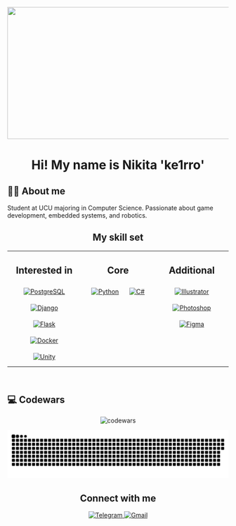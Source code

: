 <br clear="both">
<div align="center">
  <img height="300" width="600" src="https://user-images.githubusercontent.com/74038190/225813708-98b745f2-7d22-48cf-9150-083f1b00d6c9.gif"  />
</div>

<div align="center">
  <h1 align="center">Hi! My name is Nikita 'ke1rro'</h1>
</div>  

<h2 align="left">👩‍💻  About me</h2> 
<p align="left">Student at UCU majoring in Computer Science. Passionate about game development, embedded systems, and robotics.</p>

<h2 align="center">My skill set</h2>

<div align="center">
    <table>
        <tr>
            <td valign="top" width="33%">
                <h2 align="center">Interested in</h2>  
                <div align="center">  
                    <a href="https://www.postgresql.org/" target="_blank"><img style="margin: 10px" src="https://profilinator.rishav.dev/skills-assets/postgresql-original-wordmark.svg" alt="PostgreSQL" height="50" /></a>  
                    <a href="https://www.djangoproject.com/" target="_blank"><img style="margin: 10px" src="https://profilinator.rishav.dev/skills-assets/django-original.svg" alt="Django" height="50" /></a>  
                    <a href="https://flask.palletsprojects.com/" target="_blank"><img style="margin: 10px" src="https://profilinator.rishav.dev/skills-assets/flask.png" alt="Flask" height="50" /></a>  
                    <a href="https://www.docker.com/" target="_blank"><img style="margin: 10px" src="https://profilinator.rishav.dev/skills-assets/docker-original-wordmark.svg" alt="Docker" height="50" /></a>  
                    <a href="https://unity.com/" target="_blank"><img style="margin: 10px" src="https://profilinator.rishav.dev/skills-assets/unity.png" alt="Unity" height="50" /></a>  
                </div>
            </td>
            <td valign="top" width="33%">
                <h2 align="center">Core</h2>  
                <div align="center">  
                    <a href="https://www.python.org/" target="_blank"><img style="margin: 10px" src="https://profilinator.rishav.dev/skills-assets/python-original.svg" alt="Python" height="50" /></a>  
                    <a href="https://docs.microsoft.com/en-us/dotnet/csharp/" target="_blank"><img style="margin: 10px" src="https://profilinator.rishav.dev/skills-assets/csharp-original.svg" alt="C#" height="50" /></a>
                </div>
            </td>
            <td valign="top" width="33%">
                <h2 align="center">Additional</h2>   
                <div align="center">  
                    <a href="https://www.adobe.com/in/products/illustrator.html" target="_blank"><img style="margin: 10px" src="https://profilinator.rishav.dev/skills-assets/adobe_illustrator-icon.svg" alt="Illustrator" height="50" /></a>  
                    <a href="https://www.adobe.com/in/products/photoshop.html" target="_blank"><img style="margin: 10px" src="https://profilinator.rishav.dev/skills-assets/photoshop-plain.svg" alt="Photoshop" height="50" /></a>  
                    <a href="https://www.figma.com/" target="_blank"><img style="margin: 10px" src="https://profilinator.rishav.dev/skills-assets/figma-icon.svg" alt="Figma" height="50" /></a>  
                </div>
            </td>
        </tr>
    </table>
</div>

<br/>


<h2 align="left">💻 Codewars</h2>

<div align="center">
    <img src="https://www.codewars.com/users/ke1rro/badges/large" alt="codewars">
</div>

<p align="center">
 <img width="600" src="assets/github-snake.svg" alt="snake"/>
</p>

<h2 align="center">Connect with me</h2> 

<div align="center">
    <a href="https://t.me/ke1rrro" target="_blank">
        <img src="https://img.shields.io/badge/telegram-%2324292e.svg?&style=for-the-badge&logo=telegram&logoColor=white" alt="Telegram" style="margin-bottom: 5px;" />
    </a>
    <a href="mailto:nikita.lenyk.work@gmail.com">
        <img src="https://img.shields.io/badge/gmail-%2324292e.svg?&style=for-the-badge&logo=gmail&logoColor=white" alt="Gmail" style="margin-bottom: 5px;" />
    </a>
</div>
